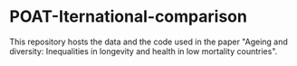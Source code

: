 # POAT-Iternational-comparison
This repository hosts the data and the code used in the paper "Ageing and diversity: Inequalities in longevity and health in low mortality countries".
